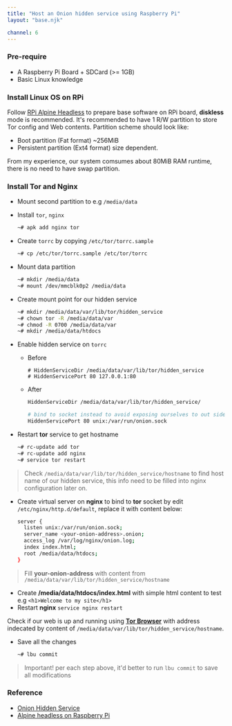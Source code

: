 ```yaml
---
title: "Host an Onion hidden service using Raspberry Pi"
layout: "base.njk"

channel: 6
---
```


### Pre-require

* A Raspberry Pi Board + SDCard (>= 1GB)
* Basic Linux knowledge

### Install Linux OS on RPi

Follow [RPi Alpine Headless](https://wiki.alpinelinux.org/wiki/Raspberry_Pi_-_Headless_Installation) to prepare base software on RPi board, **diskless** mode is recommended.
It's recommended to have 1 R/W partition to store Tor config and Web contents. Partition scheme should look like:
* Boot partition (Fat format) ~256MiB
* Persistent partition (Ext4 format) size dependent.

From my experience, our system comsumes about 80MiB RAM runtime, there is no need to have swap partition.

### Install Tor and Nginx

* Mount second partition to e.g `/media/data`
* Install `tor`, `nginx`

  ```bash
  ~# apk add nginx tor
  ```

* Create `torrc` by copying `/etc/tor/torrc.sample`
  ```bash
  ~# cp /etc/tor/torrc.sample /etc/tor/torrc
  ```

* Mount data partition
  ```bash
  ~# mkdir /media/data
  ~# mount /dev/mmcblk0p2 /media/data
  ```

* Create mount point for our hidden service
  ```bash
  ~# mkdir /media/data/var/lib/tor/hidden_service
  ~# chown tor -R /media/data/var
  ~# chmod -R 0700 /media/data/var
  ~# mkdir /media/data/htdocs
  ```

* Enable hidden service on `torrc`
  * Before
    ```shell
    # HiddenServiceDir /media/data/var/lib/tor/hidden_service
    # HiddenServicePort 80 127.0.0.1:80
    ```
  * After
    ```bash
    HiddenServiceDir /media/data/var/lib/tor/hidden_service/

    # bind to socket instead to avoid exposing ourselves to out side
    HiddenServicePort 80 unix:/var/run/onion.sock
    ```
* Restart **tor** service to get hostname
  ```bash
  ~# rc-update add tor
  ~# rc-update add nginx
  ~# service tor restart
  ```
> Check `/media/data/var/lib/tor/hidden_service/hostname` to find host name of our hidden service, this info need to be filled into nginx configuration later on.

* Create virtual server on **nginx** to bind to **tor** socket by edit `/etc/nginx/http.d/default`, replace it with content below:
  ```bash
  server {
    listen unix:/var/run/onion.sock;
    server_name <your-onion-address>.onion;
    access_log /var/log/nginx/onion.log;
    index index.html;
    root /media/data/htdocs;
  }
  ```
> Fill **your-onion-address** with content from `/media/data/var/lib/tor/hidden_service/hostname` 

* Create **/media/data/htdocs/index.html** with simple html content to test e.g `<h1>Welcome to my site</h1>`
* Restart **nginx** `service nginx restart`

Check if our web is up and running using [**Tor Browser**](https://www.torproject.org/download/) with address indecated by content of `/media/data/var/lib/tor/hidden_service/hostname`.

* Save all the changes

  ```bash
  ~# lbu commit
  ```

> Important! per each step above, it'd better to run `lbu commit` to save all modifications

### Reference

* [Onion Hidden Service](https://community.torproject.org/onion-services/setup/)
* [Alpine headless on Raspberry Pi](https://wiki.alpinelinux.org/wiki/Raspberry_Pi_-_Headless_Installation)